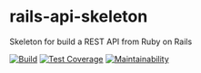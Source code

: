 # rails-api-skeleton
Skeleton for build a REST API from Ruby on Rails

[![Build](https://github.com/leedrum/rails-api-skeleton/actions/workflows/ci.yml/badge.svg?branch=main)](https://github.com/leedrum/rails-api-skeleton/actions/workflows/ci.yml)
[![Test Coverage](https://api.codeclimate.com/v1/badges/09bcae5711d90af71d9b/test_coverage)](https://codeclimate.com/github/leedrum/rails-api-skeleton/test_coverage)
[![Maintainability](https://api.codeclimate.com/v1/badges/09bcae5711d90af71d9b/maintainability)](https://codeclimate.com/github/leedrum/rails-api-skeleton/maintainability)
